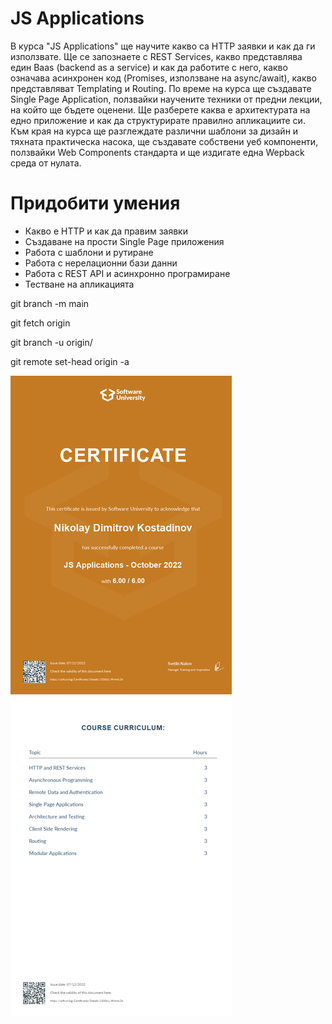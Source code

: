 # JS Applications

В курса "JS Applications" ще научите какво сa HTTP заявки и как да ги използвате. Ще се запознаете с REST Services, какво представлява един Baas (backend as a service) и как да работите с него, какво означава асинхронен код (Promises, използване на async/await), какво представляват Templating и Routing. По време на курса ще създавате Single Page Application, ползвайки научените техники от предни лекции, на който ще бъдете оценени. Ще разберете каква е архитектурата на едно приложение и как да структурирате правилно апликациите си. Към края на курса ще разглеждате различни шаблони за дизайн и тяхната практическа насока, ще създавате собствени уеб компоненти, ползвайки Web Components стандарта и ще издигате една Wepback среда от нулата.
# Придобити умения
* Какво е HTTP и как да правим заявки
* Създаване на прости Single Page приложения
* Работа с шаблони и рутиране
* Работа с нерелационни бази данни
* Работа с REST API и асинхронно програмиране
* Тестване на апликацията


git branch -m main <BRANCH>
  
git fetch origin
  
git branch -u origin/<BRANCH> <BRANCH>
  
git remote set-head origin -a

![Certificate](https://github.com/NikolayKostadinov/JS-Applications/blob/main/Certificate/JS%20Applications%20-%20October%202022%20-%20Certificate.jpeg) 
